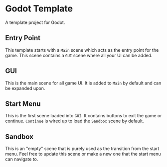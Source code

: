 # Godot Template

A template project for Godot.

## Entry Point

This template starts with a `Main` scene which acts as the entry point for the game. This scene contains a `GUI` scene where all your UI can be added.

## GUI

This is the main scene for all game UI. It is added to `Main` by default and can be expanded upon.

## Start Menu

This is the first scene loaded into `GUI`. It contains buttons to exit the game or continue. `Continue` is wired up to load the `Sandbox` scene by default.

## Sandbox

This is an "empty" scene that is purely used as the transition from the start menu. Feel free to update this scene or make a new one that the start menu can navigate to.
